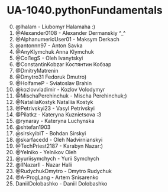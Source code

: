 # UA-1040.pythonFundamentals

0. @lhalam - Liubomyr Halamaha :)
1. @Alexander0108 - Alexander Dermanskiy ^_^
2. @AlphanumericUser01 - Maksym Derkach
3. @antonnn97 - Anton Savka
4. @AnyKlymchuk Anna Klymchuk
5. @Col1egS - Oleh Ivanytskyi
6. @ConstantinKobzar Костянтин Кобзар
7. @DmitryMatrenin
8. @Dmytro31 Fedoruk Dmutro)
9. @HolfameP - Sviatoslav Brahin 
10. @kozlovvladimir - Kozlov Volodymyr
11. @MischaPerehinchuk - Mischa Perehinchuk;)
12. @NataliiaKostyk Nataliia Kostyk
13. @Petrivskyi23 - Vasyl Petrivskyi
14. @Pilatkz - Kateryna Kuznietsova :3
15. @rynaray - Kateryna Luchynska
16. @shtefan1903
17. @sirskyibIT - Bohdan Sirskyi
18. @skarfacedd - Oleh Nadvirnianskyi
19. @TechPriest2187 - Karabyn Nazar:)
20. @Yelniko - Yelnikov Oleh
21. @yuriisymchych - Yurii Symchych
22. @lINazarIl - Nazar Halii
23. @RudychukDmytro - Dmytro Rudychuk
24. @A-ProgLang - Artem Snisarenko
25. DaniilDolobashko - Daniil Dolobashko
